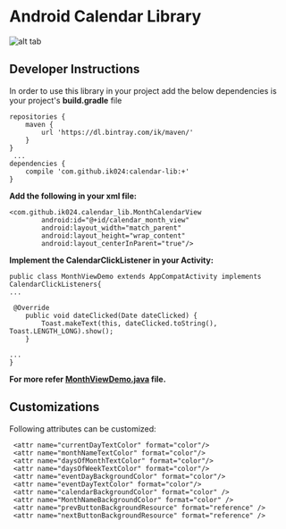 # Android Calendar Library
![alt tab](https://cloud.githubusercontent.com/assets/4861930/15537040/ee3cfa7a-2291-11e6-99b5-bc48bc7db484.png)
## Developer Instructions

In order to use this library in your project add the below dependencies is your project's
 **build.gradle** file

```
repositories {
    maven {
        url 'https://dl.bintray.com/ik/maven/'
    }
}
 ...
dependencies {
    compile 'com.github.ik024:calendar-lib:+'
}
```
**Add the following in your xml file:**
```
<com.github.ik024.calendar_lib.MonthCalendarView 
        android:id="@+id/calendar_month_view"
        android:layout_width="match_parent"
        android:layout_height="wrap_content"
        android:layout_centerInParent="true"/>
```

**Implement the CalendarClickListener in your Activity:**
```
public class MonthViewDemo extends AppCompatActivity implements CalendarClickListeners{
...

 @Override
    public void dateClicked(Date dateClicked) {
        Toast.makeText(this, dateClicked.toString(), Toast.LENGTH_LONG).show();
    }
    
...    
}
```

**For more refer __[MonthViewDemo.java](https://github.com/ik024/CalendarLibrary/blob/master/app/src/main/java/com/github/ik024/MonthViewDemo.java)__ file.**

## Customizations

Following attributes can be customized:


```
 <attr name="currentDayTextColor" format="color"/>
 <attr name="monthNameTextColor" format="color"/>
 <attr name="daysOfMonthTextColor" format="color"/>
 <attr name="daysOfWeekTextColor" format="color"/>
 <attr name="eventDayBackgroundColor" format="color"/>
 <attr name="eventDayTextColor" format="color"/>
 <attr name="calendarBackgroundColor" format="color" />
 <attr name="MonthNameBackgroundColor" format="color" />
 <attr name="prevButtonBackgroundResource" format="reference" />
 <attr name="nextButtonBackgroundResource" format="reference" />
```
